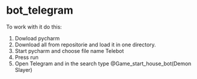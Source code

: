 # bot_telegram
To work with it do this:
1. Dowload pycharm
2. Download all from repositorie and load it in one directory.
3. Start pycharm and choose file name Telebot
4. Press run
5. Open Telegram and in the search type @Game_start_house_bot(Demon Slayer)
